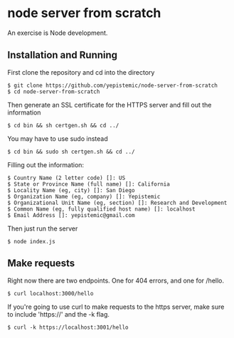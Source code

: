 # node server from scratch
An exercise is Node development.

## Installation and Running

First clone the repository and cd into the directory
```
$ git clone https://github.com/yepistemic/node-server-from-scratch
$ cd node-server-from-scratch
```

Then generate an SSL certificate for the HTTPS server and fill out the information
```
$ cd bin && sh certgen.sh && cd ../
```

You may have to use sudo instead
```
$ cd bin && sudo sh certgen.sh && cd ../
```

Filling out the information:
```
$ Country Name (2 letter code) []: US
$ State or Province Name (full name) []: California
$ Locality Name (eg, city) []: San Diego
$ Organization Name (eg, company) []: Yepistemic
$ Organizational Unit Name (eg, section) []: Research and Development
$ Common Name (eg, fully qualified host name) []: localhost
$ Email Address []: yepistemic@gmail.com
```

Then just run the server
```
$ node index.js
```


## Make requests
Right now there are two endpoints. One for 404 errors, and one for /hello.
```
$ curl localhost:3000/hello
```

If you're going to use curl to make requests to the https server, make sure to
include 'https://' and the -k flag.
```
$ curl -k https://localhost:3001/hello
```
